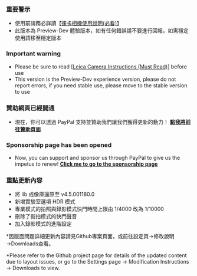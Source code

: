 ### 重要警示
- 使用前請務必詳讀【[徠卡相機使用說明(必看)](https://github.com/a406010503/Miui_Camera/blob/main/Leica.md)】
- 此版本為 Preview-Dev 體驗版本，如有任何錯誤請不要進行回報，如需穩定使用請移至穩定版本

### Important warning
- Please be sure to read [[Leica Camera Instructions (Must Read)](https://github.com/a406010503/Miui_Camera/blob/main/Leica_en.md)] before use
- This version is the Preview-Dev experience version, please do not report errors, if you need stable use, please move to the stable version to use

### 贊助網頁已經開通
- 現在，你可以透過 PayPal 支持並贊助我們讓我們獲得更新的動力！
**[點我將前往贊助頁面](https://paypal.me/holybear0610)**
### Sponsorship page has been opened
- Now, you can support and sponsor us through PayPal to give us the impetus to renew!
**[Click me to go to the sponsorship page](https://paypal.me/holybear0610)**

### 重點更新內容
- 將 lib 成像庫還原至 v4.5.001180.0
- 新增實驗室選項 HDR 模式
- 專業模式的拍照與錄影模式快門時間上限由 1/4000 改為 1/10000
- 刪除了街拍模式的快門聲音
- 加入錄影模式的進階設定

*因版面問題詳細更新內容請見Github專案頁面，或前往設定頁→修改說明→Downloads查看。

*Please refer to the Github project page for details of the updated content due to layout issues, or go to the Settings page → Modification Instructions → Downloads to view.
